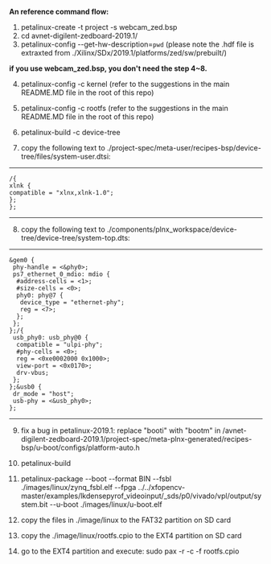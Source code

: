 **An reference command flow:**

1. petalinux-create -t project -s webcam_zed.bsp
2. cd avnet-digilent-zedboard-2019.1/
3. petalinux-config --get-hw-description=`pwd`    (please note the .hdf file is extraxted from ./Xilinx/SDx/2019.1/platforms/zed/sw/prebuilt/)

**if you use webcam_zed.bsp, you don't need the step 4~8.**

4. petalinux-config -c kernel  (refer to the suggestions in the main README.MD file in the root of this repo)
5. petalinux-config -c rootfs  (refer to the suggestions in the main README.MD file in the root of this repo)
6. petalinux-build -c device-tree 

7. copy the following text to ./project-spec/meta-user/recipes-bsp/device-tree/files/system-user.dtsi:

---
    /{
    xlnk {
    compatible = "xlnx,xlnk-1.0";
    };
    };
---


8. copy the following text to ./components/plnx_workspace/device-tree/device-tree/system-top.dts:

---
    &gem0 {
     phy-handle = <&phy0>;
     ps7_ethernet_0_mdio: mdio {
      #address-cells = <1>;
      #size-cells = <0>;
      phy0: phy@7 {
       device_type = "ethernet-phy";
       reg = <7>;
      };
     };
    };/{
     usb_phy0: usb_phy@0 {
      compatible = "ulpi-phy";
      #phy-cells = <0>;
      reg = <0xe0002000 0x1000>;
      view-port = <0x0170>;
      drv-vbus;
     };
    };&usb0 {
     dr_mode = "host";
     usb-phy = <&usb_phy0>;
    };
---

9. fix a bug in petalinux-2019.1: replace "booti" with "bootm" in /avnet-digilent-zedboard-2019.1/project-spec/meta-plnx-generated/recipes-bsp/u-boot/configs/platform-auto.h

10. petalinux-build 

11. petalinux-package --boot --format BIN --fsbl ./images/linux/zynq\_fsbl.elf --fpga ../../xfopencv-master/examples/lkdensepyrof_videoinput/_sds/p0/vivado/vpl/output/system.bit --u-boot ./images/linux/u-boot.elf

12. copy the files in ./image/linux to the FAT32 partition on SD card

13. copy the ./image/linux/rootfs.cpio to the EXT4 partition on SD card

14. go to the EXT4 partition and execute:    sudo pax -r -c -f rootfs.cpio
